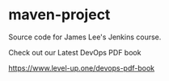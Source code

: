 # maven-project
Source code for James Lee's Jenkins course.

Check out our Latest DevOps PDF book

https://www.level-up.one/devops-pdf-book



